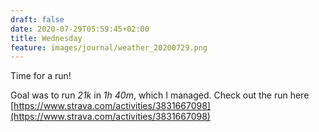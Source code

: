 ```yaml
---
draft: false
date: 2020-07-29T05:59:45+02:00
title: Wednesday
feature: images/journal/weather_20200729.png
---
```


Time for a run!

Goal was to run *21k* in *1h 40m*, which I managed. Check out the run here [https://www.strava.com/activities/3831667098](https://www.strava.com/activities/3831667098)
